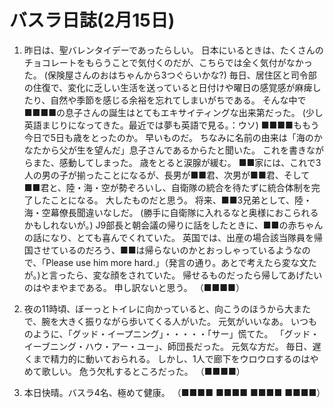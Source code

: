 # バスラ日誌(2月15日)

1. 昨日は、聖バレンタイデーであったらしい。
   日本にいるときは、たくさんのチョコレートをもらうことで気付くのだが、こちらでは全く気付がなかった。
   (保険屋さんのおはちゃんから3つぐらいかな?)
   毎日、居住区と司令部の住復で、変化に乏しい生活を送っていると日付けや曜日の感覚感が麻痺したり、自然や季節を感じる余裕を忘れてしまいがちである。
   そんな中で■■■■の息子さんの誕生はとてもエキサイティングな出来第だった。
   (少し英語まじりになってきた。最近では夢も英語で見る。：ウソ)
   ■■■■ももう今日で5日も歳をとったのか。
   早いものだ。
   ちなみに名前の由来は「海のかなたから父が生を望んだ」息子さんであるからたと聞いた。
   これを書きながらまた、感動してしまった。
   歳をとると涙腺が緩む。
   ■■家には、これで3人の男の子が揃ったことになるが、長男が■■君、次男が■■君、そして■■君と、陸・海・空が勢ぞろいし、自衛隊の統合を待たずに統合体制を完了したことになる。
   大したものだと思う。
   将来、■■3兄弟として、陸・海・空幕僚長聞違いなしだ。
   (勝手に自衛隊に入れるなと奥様におこられるかもしれないが。)
   J9部長と朝会議の帰りに話をしたときに、■■の赤ちゃんの話になり、とても喜んでくれていた。
   英国では、出産の場合該当隊員を帰国させているのだろう、■■は帰らないのかとおっしゃっているようなので、「Please use him more hard.」（発言の通り。あとで考えたら変な文たが。)と言ったら、変な顔をされていた。
   帰せるものだったら帰してあげたいのはやまやまである。
   申し訳ないと思う。
   （■■■■）

2. 夜の11時頃、ぼーっとトイレに向かっていると、向こうのほうから大またで、腕を大きく振りながら歩いてくる人がいた。
   元気がいいなあ。
   いつものように、「グッド・イープニング」・・・・・「サー」慌てた。
   「グッド・イーブニング・ハウ・アー・ユー」、師団長だった。
   元気な方だ。
   毎日、遅くまで精力的に動いておられる。
   しかし、1人で廊下をウロウロするのはやめて歌しい。
   危う欠札するところだった。
   （■■■■）

3. 本日快晴。バスラ4名、極めて健康。
   （■■■■ ■■■■ ■■■■ ■■■■）
